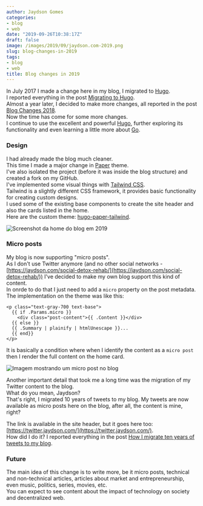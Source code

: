```yaml
---
author: Jaydson Gomes
categories:
- blog
- web
date: "2019-09-26T10:38:17Z"
draft: false
image: /images/2019/09/jaydson.com-2019.png
slug: blog-changes-in-2019
tags:
- blog
- web
title: Blog changes in 2019
---
```

In July 2017 I made a change here in my blog, I migrated to [Hugo](https://gohugo.io/).  
I reported everything in the post [Migrating to Hugo](https://jaydson.com/migrando-para-o-hugo/).  
Almost a year later, I decided to make more changes, all reported in the post [Blog Changes 2018](https://jaydson.com/mudancas-no-blog-2018/).  
Now the time has come for some more changes.  
I continue to use the excellent and powerful [Hugo](https://gohugo.io/), further exploring its functionality and even learning a little more about [Go](https://golang.org/).  

### Design

I had already made the blog much cleaner.  
This time I made a major change in [Paper](https://themes.gohugo.io/hugo-paper/) theme.  
I've also isolated the project (before it was inside the blog structure) and created a fork on my GitHub.  
I've implemented some visual things with [Tailwind CSS](https://tailwindcss.com/).  
Tailwind is a slightly different CSS framework, it provides basic functionality for creating custom designs.  
I used some of the existing base components to create the site header and also the cards listed in the home.  
Here are the custom theme: [hugo-paper-tailwind](https://github.com/jaydson/hugo-paper-tailwind).  

![Screenshot da home do blog em 2019](/images/2019/09/jaydson.com-2019.png)  

### Micro posts
My blog is now supporting "micro posts".  
As I don't use Twitter anymore (and no other social networks - [https://jaydson.com/social-detox-rehab/](https://jaydson.com/social-detox-rehab/)) I've decided to make my own blog support this kind of content.  
In onrde to do that I just need to add a `micro` property on the post metadata.    
The implementation on the theme was like this:  

```
<p class="text-gray-700 text-base">
  {{ if .Params.micro }}
    <div class="post-content">{{ .Content }}</div>
  {{ else }}
  {{ .Summary | plainify | htmlUnescape }}...
  {{ end}}
</p>
```
It is basically a condition where when I identify the content as a `micro post` then I render the full content on the home card.  

![Imagem mostrando um micro post no blog](/images/2019/09/micro-post.png)  

Another important detail that took me a long time was the migration of my Twitter content to the blog.  
What do you mean, Jaydson?  
That's right, I migrated 10 years of tweets to my blog. My tweets are now available as micro posts here on the blog, after all, the content is mine, right?  

The link is available in the site header, but it goes here too: [https://twitter.jaydson.com/](https://twitter.jaydson.com/).  
How did I do it? I reported everything in the post [How I migrate ten years of tweets to my blog](https://jaydson.com/en/how-i-migrate-ten-years-of-tweets-to-my-blog).  

### Future
The main idea of this change is to write more, be it micro posts, technical and non-technical articles, articles about market and entrepreneurship, even music, politics, series, movies, etc.  
You can expect to see content about the impact of technology on society and decentralized web.  